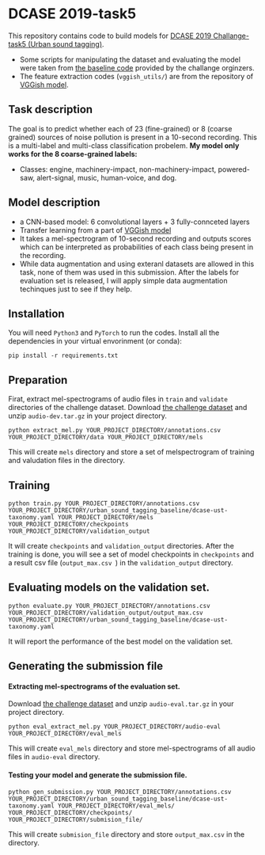 # DCASE 2019-task5
This repository contains code to build models for [DCASE 2019 Challange-task5 (Urban sound tagging)](http://dcase.community/challenge2019/task-urban-sound-tagging).
* Some scripts for manipulating the dataset and evaluating the model were taken from [the baseline code](https://github.com/sonyc-project/urban-sound-tagging-baseline) provided by the challange orginzers.
* The feature extraction codes (`vggish_utils/`) are from the repository of [VGGish model](https://github.com/tensorflow/models/tree/master/research/audioset).

## Task description
The goal is to predict whether each of 23 (fine-grained) or 8 (coarse grained) sources of noise pollution is present in a 10-second recording. This is a multi-label and multi-class classification probelem. **My model only works for the 8 coarse-grained labels:**
* Classes: engine, machinery-impact, non-machinery-impact, powered-saw, alert-signal, music, human-voice, and dog.

## Model description
* a CNN-based model: 6 convolutional layers +  3 fully-connceted layers
* Transfer learning from a part of [VGGish model](https://github.com/tensorflow/models/tree/master/research/audioset)
* It takes a mel-spectrogram of 10-second recording and outputs scores which can be interpreted as probabilities of each class being present in the recording.
* While data augmentation and using exteranl datasets are allowed in this task, none of them was used in this submission. After the labels for evaluation set is released, I will apply simple data augmentation techinques just to see if they help.

## Installation
You will need `Python3` and `PyTorch` to run the codes.   Install all the dependencies in your virtual envorinment (or conda):
```shell
pip install -r requirements.txt
```

## Preparation
Firat, extract mel-spectrograms of audio files in `train` and `validate` directories of the challenge dataset. Download [the challenge dataset](https://zenodo.org/record/3233082#.XQKIRW9KiL4) and unzip `audio-dev.tar.gz` in your project directory.

```shell
python extract_mel.py YOUR_PROJECT_DIRECTORY/annotations.csv YOUR_PROJECT_DIRECTORY/data YOUR_PROJECT_DIRECTORY/mels
```
This will create `mels` directory and store a set of melspectrogram of training and valudation files in the directory.

## Training
```shell
python train.py YOUR_PROJECT_DIRECTORY/annotations.csv YOUR_PROJECT_DIRECTORY/urban_sound_tagging_baseline/dcase-ust-taxonomy.yaml YOUR_PROJECT_DIRECTORY/mels YOUR_PROJECT_DIRECTORY/checkpoints YOUR_PROJECT_DIRECTORY/validation_output
```
It will create `checkpoints` and `validation_output` directories. After the training is done, you will see a set of model checkpoints in `checkpoints` and a result csv file (`output_max.csv `) in the `validation_output` directory.

## Evaluating models on the validation set.
```shell
python evaluate.py YOUR_PROJECT_DIRECTORY/annotations.csv YOUR_PROJECT_DIRECTORY/validation_output/output_max.csv YOUR_PROJECT_DIRECTORY/urban_sound_tagging_baseline/dcase-ust-taxonomy.yaml
```

It will report the performance of the best model on the validation set.

## Generating the submission file

#### Extracting mel-spectrograms of the evaluation set.
Download [the challenge dataset](https://zenodo.org/record/3233082#.XQKIRW9KiL4) and unzip `audio-eval.tar.gz` in your project directory.

```shell
python eval_extract_mel.py YOUR_PROJECT_DIRECTORY/audio-eval YOUR_PROJECT_DIRECTORY/eval_mels
```

This will create `eval_mels` directory and store mel-spectrograms of all audio files in `audio-eval` directory.

#### Testing your model and generate the submission file.
```shell
python gen_submission.py YOUR_PROJECT_DIRECTORY/annotations.csv YOUR_PROJECT_DIRECTORY/urban_sound_tagging_baseline/dcase-ust-taxonomy.yaml YOUR_PROJECT_DIRECTORY/eval_mels/ YOUR_PROJECT_DIRECTORY/checkpoints/ YOUR_PROJECT_DIRECTORY/submision_file/
```
This will create `submision_file` directory and store `output_max.csv` in the directory.



